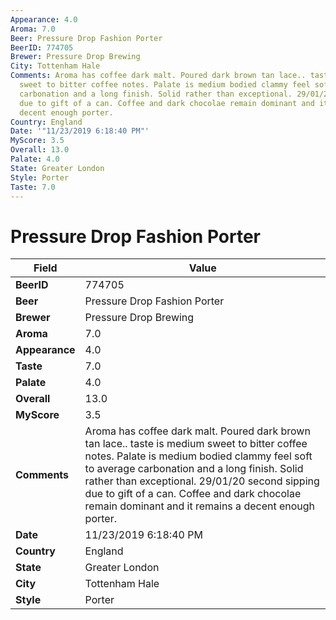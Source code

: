 ```yaml
---
Appearance: 4.0
Aroma: 7.0
Beer: Pressure Drop Fashion Porter
BeerID: 774705
Brewer: Pressure Drop Brewing
City: Tottenham Hale
Comments: Aroma has coffee dark malt. Poured dark brown tan lace.. taste is medium
  sweet to bitter coffee notes. Palate is medium bodied clammy feel soft to average
  carbonation and a long finish. Solid rather than exceptional. 29/01/20 second sipping
  due to gift of a can. Coffee and dark chocolae remain dominant and it remains a
  decent enough porter.
Country: England
Date: '"11/23/2019 6:18:40 PM"'
MyScore: 3.5
Overall: 13.0
Palate: 4.0
State: Greater London
Style: Porter
Taste: 7.0
---
```


# Pressure Drop Fashion Porter

| Field         | Value |
|---------------|-------|
| **BeerID** | 774705 |
| **Beer** | Pressure Drop Fashion Porter |
| **Brewer** | Pressure Drop Brewing |
| **Aroma** | 7.0 |
| **Appearance** | 4.0 |
| **Taste** | 7.0 |
| **Palate** | 4.0 |
| **Overall** | 13.0 |
| **MyScore** | 3.5 |
| **Comments** | Aroma has coffee dark malt. Poured dark brown tan lace.. taste is medium sweet to bitter coffee notes. Palate is medium bodied clammy feel soft to average carbonation and a long finish. Solid rather than exceptional. 29/01/20 second sipping due to gift of a can. Coffee and dark chocolae remain dominant and it remains a decent enough porter. |
| **Date** | 11/23/2019 6:18:40 PM |
| **Country** | England |
| **State** | Greater London |
| **City** | Tottenham Hale |
| **Style** | Porter |
